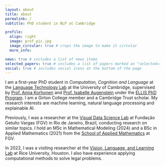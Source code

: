 ```yaml
---
layout: about
title: about
permalink: /
subtitle: PhD student in NLP at Cambridge

profile:
  align: right
  image: prof_pic.jpg
  image_circular: true # crops the image to make it circular
  more_info:

news: true # includes a list of news items
selected_papers: true # includes a list of papers marked as "selected={true}"
social: true # includes social icons at the bottom of the page
---
```


I am a first-year PhD student in *Computation, Cognition and Language* at the
[Language Technology Lab](https://ltl.mmll.cam.ac.uk/) at the University of
Cambridge, supervised by
[Prof. Anna Korhonen](https://sites.google.com/site/annakorhonen/) and
[Prof. Isabelle Augenstein](https://isabelleaugenstein.github.io/) under the
[ELLIS PhD Program](https://ellis.eu/phd-postdoc).
I am a Girton College member and a Cambridge Trust scholar.
My research interests are machine learning, natural language processing and
explainable AI.

Previously, I was a researcher at the
[Visual Data Science Lab](http://visualdslab.com/) at Fundação Getulio Vargas
(FGV) in Rio de Janeiro, Brazil, conducting research on similar topics.
I hold an MSc in Mathematical Modeling (2024) and a BSc in Applied Mathematics
(2021) from the
[School of Applied Mathematics](https://emap.fgv.br/en/school) at FGV.

In 2022, I was a visiting researcher at the
[Vision, Language, and Learning Lab](https://vislang.ai/) at Rice University,
Houston. I also have experience applying computational methods to
solve legal problems.
